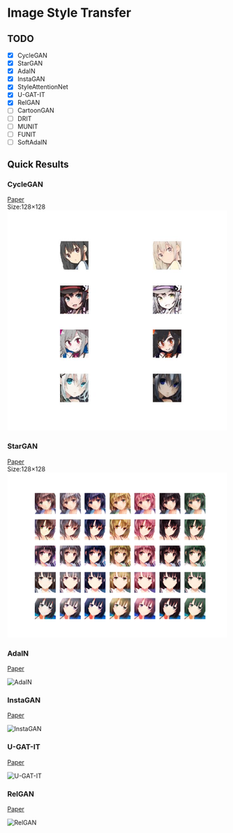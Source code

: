 # Image Style Transfer

## TODO
- [x] CycleGAN
- [x] StarGAN
- [x] AdaIN
- [x] InstaGAN
- [x] StyleAttentionNet
- [x] U-GAT-IT
- [x] RelGAN
- [ ] CartoonGAN
- [ ] DRIT
- [ ] MUNIT
- [ ] FUNIT
- [ ] SoftAdaIN

## Quick Results
### CycleGAN
[Paper](https://arxiv.org/pdf/1703.10593.pdf "here")  
Size:128×128  
![CycleGAN](./CycleGAN/result.jpg)

### StarGAN
[Paper](https://arxiv.org/abs/1711.09020 "here")  
Size:128×128  
![StarGAN](./StarGAN/result_2.png)

### AdaIN
[Paper](https://arxiv.org/pdf/1703.06868.pdf)

![AdaIN](https://github.com/SerialLain3170/Style-Transfer/blob/master/AdaIN/images/anime.png)

### InstaGAN
[Paper](https://arxiv.org/pdf/1812.10889.pdf)

![InstaGAN](https://github.com/SerialLain3170/ImageStyleTransfer/blob/master/InstaGAN/result.png)

### U-GAT-IT
[Paper](https://arxiv.org/pdf/1907.10830.pdf)

![U-GAT-IT](https://github.com/SerialLain3170/ImageStyleTransfer/blob/master/UGATIT/Result.jpg)

### RelGAN
[Paper](https://arxiv.org/pdf/1908.07269.pdf)

![RelGAN](https://github.com/SerialLain3170/ImageStyleTransfer/blob/master/RelGAN/RelGAN_result.jpg)
